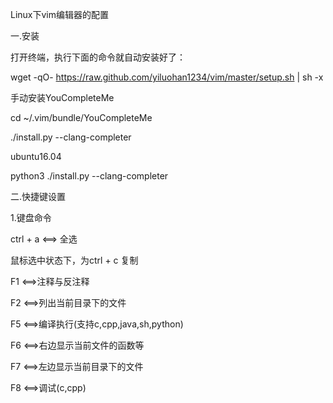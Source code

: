 Linux下vim编辑器的配置

一.安装


打开终端，执行下面的命令就自动安装好了：

wget -qO- https://raw.github.com/yiluohan1234/vim/master/setup.sh | sh -x

手动安装YouCompleteMe

cd ~/.vim/bundle/YouCompleteMe

./install.py --clang-completer

ubuntu16.04

python3 ./install.py --clang-completer

二.快捷键设置


1.键盘命令

ctrl + a <==> 全选

鼠标选中状态下，为ctrl + c 复制

F1 <==>注释与反注释

F2 <==>列出当前目录下的文件

F5 <==>编译执行(支持c,cpp,java,sh,python)

F6 <==>右边显示当前文件的函数等

F7 <==>左边显示当前目录下的文件

F8 <==>调试(c,cpp)

